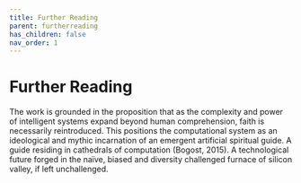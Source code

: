 ```yaml
---
title: Further Reading
parent: furtherreading
has_children: false
nav_order: 1
---
```


# Further Reading

The work is grounded in the proposition that as the complexity and power of intelligent systems expand beyond human comprehension, faith is necessarily reintroduced. This positions the computational system as an ideological and mythic incarnation of an emergent artificial spiritual guide. A guide residing in cathedrals of computation (Bogost, 2015). A technological future forged in the naïve, biased and diversity challenged furnace of silicon valley, if left unchallenged.
